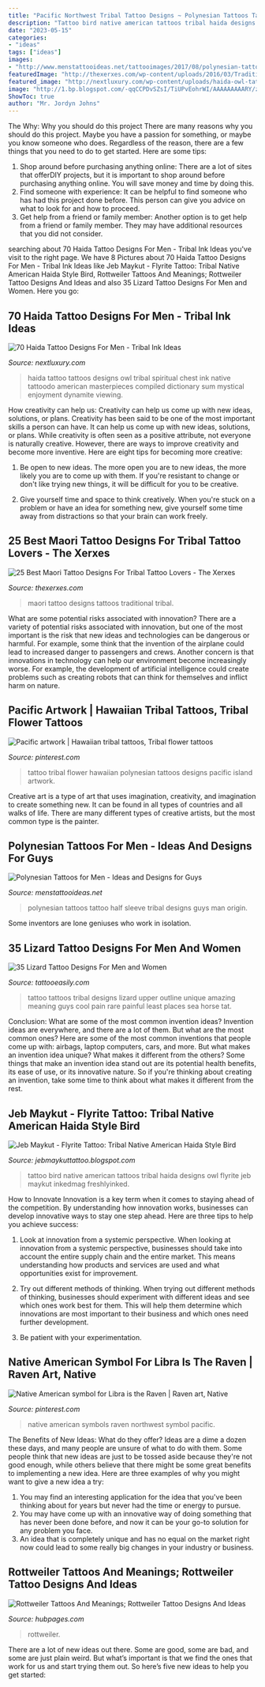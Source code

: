```yaml
---
title: "Pacific Northwest Tribal Tattoo Designs ~ Polynesian Tattoos Tattoo Half Sleeve Tribal Designs Guys Man Origin"
description: "Tattoo bird native american tattoos tribal haida designs owl flyrite jeb maykut inkedmag freshlyinked"
date: "2023-05-15"
categories:
- "ideas"
tags: ["ideas"]
images:
- "http://www.menstattooideas.net/tattooimages/2017/08/polynesian-tattoos-for-men.jpg"
featuredImage: "http://thexerxes.com/wp-content/uploads/2016/03/Traditional-Maori-Tattoos.jpg"
featured_image: "http://nextluxury.com/wp-content/uploads/haida-owl-tattoo-male-chest.jpg"
image: "http://1.bp.blogspot.com/-qqCCPDvSZsI/TiUPvEohrWI/AAAAAAAAARY/zpB8bIwMNi4/w1200-h630-p-k-no-nu/owl1.jpg"
ShowToc: true
author: "Mr. Jordyn Johns"
---
```



The Why: Why you should do this project
There are many reasons why you should do this project. Maybe you have a passion for something, or maybe you know someone who does. Regardless of the reason, there are a few things that you need to do to get started. Here are some tips:
1. Shop around before purchasing anything online: There are a lot of sites that offerDIY projects, but it is important to shop around before purchasing anything online. You will save money and time by doing this.
2. Find someone with experience: It can be helpful to find someone who has had this project done before. This person can give you advice on what to look for and how to proceed.
3. Get help from a friend or family member: Another option is to get help from a friend or family member. They may have additional resources that you did not consider.

	

		
searching about 70 Haida Tattoo Designs For Men - Tribal Ink Ideas you've visit to the right page. We have 8 Pictures about 70 Haida Tattoo Designs For Men - Tribal Ink Ideas like Jeb Maykut - Flyrite Tattoo: Tribal Native American Haida Style Bird, Rottweiler Tattoos And Meanings; Rottweiler Tattoo Designs And Ideas and also 35 Lizard Tattoo Designs For Men and Women. Here you go:
		
    
## 70 Haida Tattoo Designs For Men - Tribal Ink Ideas

<img loading=lazy src="http://nextluxury.com/wp-content/uploads/haida-owl-tattoo-male-chest.jpg" onerror="this.onerror=null;this.src='https://tse2.mm.bing.net/th?id=OIP.bMLMtDbopVP9mEG1EouGpAHaHa&amp;pid=15.1';" alt="70 Haida Tattoo Designs For Men - Tribal Ink Ideas">

_Source: nextluxury.com_

>haida tattoo tattoos designs owl tribal spiritual chest ink native tattoodo american masterpieces compiled dictionary sum mystical enjoyment dynamite viewing. 

	

How creativity can help us: Creativity can help us come up with new ideas, solutions, or plans.
Creativity has been said to be one of the most important skills a person can have. It can help us come up with new ideas, solutions, or plans. While creativity is often seen as a positive attribute, not everyone is naturally creative. However, there are ways to improve creativity and become more inventive. Here are eight tips for becoming more creative: 
1. Be open to new ideas. The more open you are to new ideas, the more likely you are to come up with them. If you're resistant to change or don't like trying new things, it will be difficult for you to be creative.

2. Give yourself time and space to think creatively. When you're stuck on a problem or have an idea for something new, give yourself some time away from distractions so that your brain can work freely.

    
## 25 Best Maori Tattoo Designs For Tribal Tattoo Lovers - The Xerxes

<img loading=lazy src="http://thexerxes.com/wp-content/uploads/2016/03/Traditional-Maori-Tattoos.jpg" onerror="this.onerror=null;this.src='https://tse2.mm.bing.net/th?id=OIP.XilK6zngPageqLMzZNL7jgHaLI&amp;pid=15.1';" alt="25 Best Maori Tattoo Designs For Tribal Tattoo Lovers - The Xerxes">

_Source: thexerxes.com_

>maori tattoo designs tattoos traditional tribal. 

	

What are some potential risks associated with innovation?
There are a variety of potential risks associated with innovation, but one of the most important is the risk that new ideas and technologies can be dangerous or harmful. For example, some think that the invention of the airplane could lead to increased danger to passengers and crews. Another concern is that innovations in technology can help our environment become increasingly worse. For example, the development of artificial intelligence could create problems such as creating robots that can think for themselves and inflict harm on nature.

    
## Pacific Artwork | Hawaiian Tribal Tattoos, Tribal Flower Tattoos

<img loading=lazy src="https://i.pinimg.com/originals/40/d6/ba/40d6ba80e26eab961c373e19346b3d49.jpg" onerror="this.onerror=null;this.src='https://tse4.mm.bing.net/th?id=OIP.dUkURHXXt6gxSRGsjkw5IQHaHa&amp;pid=15.1';" alt="Pacific artwork | Hawaiian tribal tattoos, Tribal flower tattoos">

_Source: pinterest.com_

>tattoo tribal flower hawaiian polynesian tattoos designs pacific island artwork. 

	

Creative art is a type of art that uses imagination, creativity, and imagination to create something new. It can be found in all types of countries and all walks of life. There are many different types of creative artists, but the most common type is the painter.

    
## Polynesian Tattoos For Men - Ideas And Designs For Guys

<img loading=lazy src="http://www.menstattooideas.net/tattooimages/2017/08/polynesian-tattoos-for-men.jpg" onerror="this.onerror=null;this.src='https://tse2.mm.bing.net/th?id=OIP.aXCyr2cQDq_0kpmGyi3G5gHaO0&amp;pid=15.1';" alt="Polynesian Tattoos for Men - Ideas and Designs for Guys">

_Source: menstattooideas.net_

>polynesian tattoos tattoo half sleeve tribal designs guys man origin. 

	

Some inventors are lone geniuses who work in isolation.

    
## 35 Lizard Tattoo Designs For Men And Women

<img loading=lazy src="https://www.tattooeasily.com/wp-content/uploads/2013/03/Lizard-Tattoo-Designs-For-Men-and-Women-16.jpg" onerror="this.onerror=null;this.src='https://tse2.mm.bing.net/th?id=OIP.MLzta3wjBNMuBcCWk_B0MgHaKt&amp;pid=15.1';" alt="35 Lizard Tattoo Designs For Men and Women">

_Source: tattooeasily.com_

>tattoo tattoos tribal designs lizard upper outline unique amazing meaning guys cool pain rare painful least places sea horse tat. 

	

Conclusion: What are some of the most common invention ideas?
Invention ideas are everywhere, and there are a lot of them. But what are the most common ones? Here are some of the most common inventions that people come up with: airbags, laptop computers, cars, and more. 
But what makes an invention idea unique? What makes it different from the others? 
Some things that make an invention idea stand out are its potential health benefits, its ease of use, or its innovative nature. So if you're thinking about creating an invention, take some time to think about what makes it different from the rest.

    
## Jeb Maykut - Flyrite Tattoo: Tribal Native American Haida Style Bird

<img loading=lazy src="http://1.bp.blogspot.com/-qqCCPDvSZsI/TiUPvEohrWI/AAAAAAAAARY/zpB8bIwMNi4/w1200-h630-p-k-no-nu/owl1.jpg" onerror="this.onerror=null;this.src='https://tse4.mm.bing.net/th?id=OIP.m_HsQB_SZXThc6cyPFX2HQHaPW&amp;pid=15.1';" alt="Jeb Maykut - Flyrite Tattoo: Tribal Native American Haida Style Bird">

_Source: jebmaykuttattoo.blogspot.com_

>tattoo bird native american tattoos tribal haida designs owl flyrite jeb maykut inkedmag freshlyinked. 

	

How to Innovate
Innovation is a key term when it comes to staying ahead of the competition. By understanding how innovation works, businesses can develop innovative ways to stay one step ahead. Here are three tips to help you achieve success:
1. Look at innovation from a systemic perspective. When looking at innovation from a systemic perspective, businesses should take into account the entire supply chain and the entire market. This means understanding how products and services are used and what opportunities exist for improvement.

2. Try out different methods of thinking. When trying out different methods of thinking, businesses should experiment with different ideas and see which ones work best for them. This will help them determine which innovations are most important to their business and which ones need further development.

3. Be patient with your experimentation.

    
## Native American Symbol For Libra Is The Raven | Raven Art, Native

<img loading=lazy src="https://i.pinimg.com/736x/81/cf/68/81cf68f257f40e58e0b6c5b18ba6e036--native-american-symbols-american-indians.jpg" onerror="this.onerror=null;this.src='https://tse4.mm.bing.net/th?id=OIP.-RbmvQ8-QVOrvbe9UGLTRgHaMV&amp;pid=15.1';" alt="Native American symbol for Libra is the Raven | Raven art, Native">

_Source: pinterest.com_

>native american symbols raven northwest symbol pacific. 

	

The Benefits of New Ideas: What do they offer?
Ideas are a dime a dozen these days, and many people are unsure of what to do with them. Some people think that new ideas are just to be tossed aside because they're not good enough, while others believe that there might be some great benefits to implementing a new idea. Here are three examples of why you might want to give a new idea a try: 
1. You may find an interesting application for the idea that you've been thinking about for years but never had the time or energy to pursue. 
2. You may have come up with an innovative way of doing something that has never been done before, and now it can be your go-to solution for any problem you face. 
3. An idea that is completely unique and has no equal on the market right now could lead to some really big changes in your industry or business.

    
## Rottweiler Tattoos And Meanings; Rottweiler Tattoo Designs And Ideas

<img loading=lazy src="https://usercontent1.hubstatic.com/6527002.jpg" onerror="this.onerror=null;this.src='https://tse3.mm.bing.net/th?id=OIP.lp40IsTyDYz9vBkNW1OEUAHaE7&amp;pid=15.1';" alt="Rottweiler Tattoos And Meanings; Rottweiler Tattoo Designs And Ideas">

_Source: hubpages.com_

>rottweiler. 

	

There are a lot of new ideas out there. Some are good, some are bad, and some are just plain weird. But what’s important is that we find the ones that work for us and start trying them out. So here’s five new ideas to help you get started: 

